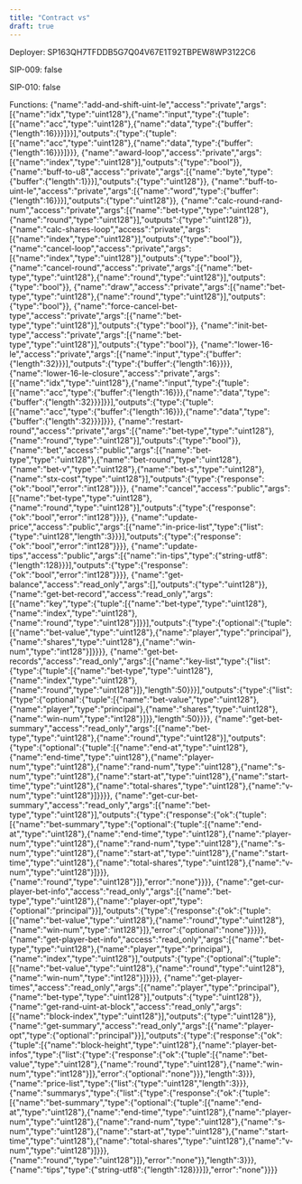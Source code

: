 ```yaml
---
title: "Contract vs"
draft: true
---
```

Deployer: SP163QH7TFDDB5G7Q04V67E1T92TBPEW8WP3122C6

SIP-009: false

SIP-010: false

Functions:
{"name":"add-and-shift-uint-le","access":"private","args":[{"name":"idx","type":"uint128"},{"name":"input","type":{"tuple":[{"name":"acc","type":"uint128"},{"name":"data","type":{"buffer":{"length":16}}}]}}],"outputs":{"type":{"tuple":[{"name":"acc","type":"uint128"},{"name":"data","type":{"buffer":{"length":16}}}]}}}, {"name":"award-loop","access":"private","args":[{"name":"index","type":"uint128"}],"outputs":{"type":"bool"}}, {"name":"buff-to-u8","access":"private","args":[{"name":"byte","type":{"buffer":{"length":1}}}],"outputs":{"type":"uint128"}}, {"name":"buff-to-uint-le","access":"private","args":[{"name":"word","type":{"buffer":{"length":16}}}],"outputs":{"type":"uint128"}}, {"name":"calc-round-rand-num","access":"private","args":[{"name":"bet-type","type":"uint128"},{"name":"round","type":"uint128"}],"outputs":{"type":"uint128"}}, {"name":"calc-shares-loop","access":"private","args":[{"name":"index","type":"uint128"}],"outputs":{"type":"bool"}}, {"name":"cancel-loop","access":"private","args":[{"name":"index","type":"uint128"}],"outputs":{"type":"bool"}}, {"name":"cancel-round","access":"private","args":[{"name":"bet-type","type":"uint128"},{"name":"round","type":"uint128"}],"outputs":{"type":"bool"}}, {"name":"draw","access":"private","args":[{"name":"bet-type","type":"uint128"},{"name":"round","type":"uint128"}],"outputs":{"type":"bool"}}, {"name":"force-cancel-bet-type","access":"private","args":[{"name":"bet-type","type":"uint128"}],"outputs":{"type":"bool"}}, {"name":"init-bet-type","access":"private","args":[{"name":"bet-type","type":"uint128"}],"outputs":{"type":"bool"}}, {"name":"lower-16-le","access":"private","args":[{"name":"input","type":{"buffer":{"length":32}}}],"outputs":{"type":{"buffer":{"length":16}}}}, {"name":"lower-16-le-closure","access":"private","args":[{"name":"idx","type":"uint128"},{"name":"input","type":{"tuple":[{"name":"acc","type":{"buffer":{"length":16}}},{"name":"data","type":{"buffer":{"length":32}}}]}}],"outputs":{"type":{"tuple":[{"name":"acc","type":{"buffer":{"length":16}}},{"name":"data","type":{"buffer":{"length":32}}}]}}}, {"name":"restart-round","access":"private","args":[{"name":"bet-type","type":"uint128"},{"name":"round","type":"uint128"}],"outputs":{"type":"bool"}}, {"name":"bet","access":"public","args":[{"name":"bet-type","type":"uint128"},{"name":"bet-round","type":"uint128"},{"name":"bet-v","type":"uint128"},{"name":"bet-s","type":"uint128"},{"name":"stx-cost","type":"uint128"}],"outputs":{"type":{"response":{"ok":"bool","error":"int128"}}}}, {"name":"cancel","access":"public","args":[{"name":"bet-type","type":"uint128"},{"name":"round","type":"uint128"}],"outputs":{"type":{"response":{"ok":"bool","error":"int128"}}}}, {"name":"update-price","access":"public","args":[{"name":"in-price-list","type":{"list":{"type":"uint128","length":3}}}],"outputs":{"type":{"response":{"ok":"bool","error":"int128"}}}}, {"name":"update-tips","access":"public","args":[{"name":"in-tips","type":{"string-utf8":{"length":128}}}],"outputs":{"type":{"response":{"ok":"bool","error":"int128"}}}}, {"name":"get-balance","access":"read_only","args":[],"outputs":{"type":"uint128"}}, {"name":"get-bet-record","access":"read_only","args":[{"name":"key","type":{"tuple":[{"name":"bet-type","type":"uint128"},{"name":"index","type":"uint128"},{"name":"round","type":"uint128"}]}}],"outputs":{"type":{"optional":{"tuple":[{"name":"bet-value","type":"uint128"},{"name":"player","type":"principal"},{"name":"shares","type":"uint128"},{"name":"win-num","type":"int128"}]}}}}, {"name":"get-bet-records","access":"read_only","args":[{"name":"key-list","type":{"list":{"type":{"tuple":[{"name":"bet-type","type":"uint128"},{"name":"index","type":"uint128"},{"name":"round","type":"uint128"}]},"length":50}}}],"outputs":{"type":{"list":{"type":{"optional":{"tuple":[{"name":"bet-value","type":"uint128"},{"name":"player","type":"principal"},{"name":"shares","type":"uint128"},{"name":"win-num","type":"int128"}]}},"length":50}}}}, {"name":"get-bet-summary","access":"read_only","args":[{"name":"bet-type","type":"uint128"},{"name":"round","type":"uint128"}],"outputs":{"type":{"optional":{"tuple":[{"name":"end-at","type":"uint128"},{"name":"end-time","type":"uint128"},{"name":"player-num","type":"uint128"},{"name":"rand-num","type":"uint128"},{"name":"s-num","type":"uint128"},{"name":"start-at","type":"uint128"},{"name":"start-time","type":"uint128"},{"name":"total-shares","type":"uint128"},{"name":"v-num","type":"uint128"}]}}}}, {"name":"get-cur-bet-summary","access":"read_only","args":[{"name":"bet-type","type":"uint128"}],"outputs":{"type":{"response":{"ok":{"tuple":[{"name":"bet-summary","type":{"optional":{"tuple":[{"name":"end-at","type":"uint128"},{"name":"end-time","type":"uint128"},{"name":"player-num","type":"uint128"},{"name":"rand-num","type":"uint128"},{"name":"s-num","type":"uint128"},{"name":"start-at","type":"uint128"},{"name":"start-time","type":"uint128"},{"name":"total-shares","type":"uint128"},{"name":"v-num","type":"uint128"}]}}},{"name":"round","type":"uint128"}]},"error":"none"}}}}, {"name":"get-cur-player-bet-info","access":"read_only","args":[{"name":"bet-type","type":"uint128"},{"name":"player-opt","type":{"optional":"principal"}}],"outputs":{"type":{"response":{"ok":{"tuple":[{"name":"bet-value","type":"uint128"},{"name":"round","type":"uint128"},{"name":"win-num","type":"int128"}]},"error":{"optional":"none"}}}}}, {"name":"get-player-bet-info","access":"read_only","args":[{"name":"bet-type","type":"uint128"},{"name":"player","type":"principal"},{"name":"index","type":"uint128"}],"outputs":{"type":{"optional":{"tuple":[{"name":"bet-value","type":"uint128"},{"name":"round","type":"uint128"},{"name":"win-num","type":"int128"}]}}}}, {"name":"get-player-times","access":"read_only","args":[{"name":"player","type":"principal"},{"name":"bet-type","type":"uint128"}],"outputs":{"type":"uint128"}}, {"name":"get-rand-uint-at-block","access":"read_only","args":[{"name":"block-index","type":"uint128"}],"outputs":{"type":"uint128"}}, {"name":"get-summary","access":"read_only","args":[{"name":"player-opt","type":{"optional":"principal"}}],"outputs":{"type":{"response":{"ok":{"tuple":[{"name":"block-height","type":"uint128"},{"name":"player-bet-infos","type":{"list":{"type":{"response":{"ok":{"tuple":[{"name":"bet-value","type":"uint128"},{"name":"round","type":"uint128"},{"name":"win-num","type":"int128"}]},"error":{"optional":"none"}}},"length":3}}},{"name":"price-list","type":{"list":{"type":"uint128","length":3}}},{"name":"summarys","type":{"list":{"type":{"response":{"ok":{"tuple":[{"name":"bet-summary","type":{"optional":{"tuple":[{"name":"end-at","type":"uint128"},{"name":"end-time","type":"uint128"},{"name":"player-num","type":"uint128"},{"name":"rand-num","type":"uint128"},{"name":"s-num","type":"uint128"},{"name":"start-at","type":"uint128"},{"name":"start-time","type":"uint128"},{"name":"total-shares","type":"uint128"},{"name":"v-num","type":"uint128"}]}}},{"name":"round","type":"uint128"}]},"error":"none"}},"length":3}}},{"name":"tips","type":{"string-utf8":{"length":128}}}]},"error":"none"}}}}
